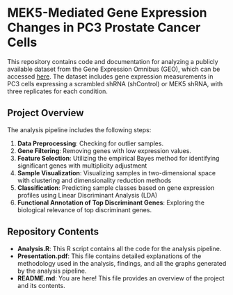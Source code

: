 # MEK5-Mediated Gene Expression Changes in PC3 Prostate Cancer Cells

This repository contains code and documentation for analyzing a publicly available dataset from the Gene Expression Omnibus (GEO), which can be accessed [here](https://www.ncbi.nlm.nih.gov/geo/query/acc.cgi?acc=GSE156401). The dataset includes gene expression measurements in PC3 cells expressing a scrambled shRNA (shControl) or MEK5 shRNA, with three replicates for each condition. 

## Project Overview  

The analysis pipeline includes the following steps:

1. **Data Preprocessing**: Checking for outlier samples.
2. **Gene Filtering**: Removing genes with low expression values.
3. **Feature Selection**: Utilizing the empirical Bayes method for identifying significant genes with multiplicity adjustment
4. **Sample Visualization**: Visualizing samples in two-dimensional space with clustering and dimensionality reduction methods 
5. **Classification**: Predicting sample classes based on gene expression profiles using Linear Discriminant Analysis (LDA)
6. **Functional Annotation of Top Discriminant Genes**: Exploring the biological relevance of top discriminant genes.

## Repository Contents

- **Analysis.R**: This R script contains all the code for the analysis pipeline.
- **Presentation.pdf**: This file contains detailed explanations of the methodology used in the analysis, findings, and all the graphs generated by the analysis pipeline.
- **README.md**: You are here! This file provides an overview of the project and its contents.
